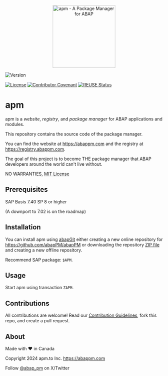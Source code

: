 <div align="center">
  <img src="https://github.com/abapPM/abapPM/blob/main/img/apm_logo.svg?raw=true&ver=1.0.0"
       alt="apm - A Package Manager for ABAP" 
       height="200"
       width="200" />
</div>

![Version](https://img.shields.io/endpoint?url=https://shield.abap.space/version-shield-json/github/abapPM/abapPM/src/zif_abappm_const.intf.abap/c_version&label=Version&color=blue)

[![License](https://img.shields.io/github/license/abapPM/abapPM?label=License&color=green)](LICENSE)
[![Contributor Covenant](https://img.shields.io/badge/Contributor%20Covenant-2.1-4baaaa.svg?color=green)](https://github.com/abapPM/.github/blob/main/CODE_OF_CONDUCT.md)
[![REUSE Status](https://api.reuse.software/badge/github.com/abapPM/abapPM)](https://api.reuse.software/info/github.com/abapPM/abapPM)

# apm

apm is a *website*, *registry*, and *package manager* for ABAP applications and modules.

This repository contains the source code of the package manager. 

You can find the website at https://abappm.com and the registry at https://registry.abappm.com.

The goal of this project is to become THE package manager that ABAP developers around the world can't live without.

NO WARRANTIES, [MIT License](LICENSE)

## Prerequisites

SAP Basis 7.40 SP 8 or higher 

(A downport to 7.02 is on the roadmap)

## Installation

You can install apm using [abapGit](https://github.com/abapGit/abapGit) either creating a new online repository for https://github.com/abapPM/abapPM or downloading the repository [ZIP file](https://github.com/abapPM/abapPM/archive/main.zip) and creating a new offline repository.

Recommend SAP package: `$APM`.

## Usage

Start apm using transaction `ZAPM`.

## Contributions

All contributions are welcome! Read our [Contribution Guidelines](CONTRIBUTING.md), fork this repo, and create a pull request.

## About

Made with :heart: in Canada

Copyright 2024 apm.to Inc. <https://abappm.com>

Follow [@abap_pm](https://twitter.com/abap_pm) on X/Twitter
